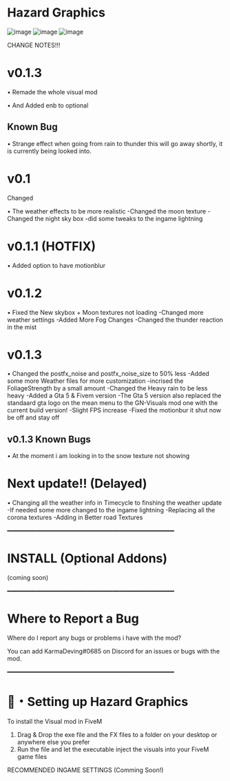 # Hazard Graphics

![image](https://i.imgur.com/Cf1iHr4.jpg)
![image](https://i.imgur.com/haqabxX.png)
![image](https://i.imgur.com/pzeFG5V.png)



CHANGE NOTES!!!

# v0.1.3
• Remade the whole visual mod

• And Added enb to optional

## Known Bug

• Strange effect when going from rain to thunder this will go away shortly, it is currently being looked into. 



# v0.1
Changed

• The weather effects to be more realistic -Changed the moon texture -Changed the night sky box -did some tweaks to the ingame lightning



# v0.1.1 (HOTFIX)
• Added option to have motionblur



# v0.1.2
• Fixed the New skybox + Moon textures not loading -Changed more weather settings -Added More Fog Changes -Changed the thunder reaction in the mist



# v0.1.3
• Changed the postfx_noise and postfx_noise_size to 50% less -Added some more Weather files for more customization -incrised the FoliageStrength by a small amount -Changed the Heavy rain to be less heavy -Added a Gta 5 & Fivem version -The Gta 5 version also replaced the standaard gta logo on the mean menu to the GN-Visuals mod one with the current build version! -Slight FPS increase -Fixed the motionbur it shut now be off and stay off

## v0.1.3 Known Bugs
• At the moment i am looking in to the snow texture not showing



# Next update!! (Delayed)

• Changing all the weather info in Timecycle to finshing the weather update -If needed some more changed to the ingame lightning -Replacing all the corona textures -Adding in Better road Textures

━━━━━━━━━━━━━━━━━━━━━━━━━━━━━━━━━━━━━━━━━━━━━━


# INSTALL (Optional Addons)
(coming soon)

━━━━━━━━━━━━━━━━━━━━━━━━━━━━━━━━━━━━━━━━━━━━━━

# Where to Report a Bug
Where do I report any bugs or problems i have with the mod?

You can add KarmaDeving#0685 on Discord for an issues or bugs with the mod.

━━━━━━━━━━━━━━━━━━━━━━━━━━━━━━━━━━━━━━━━━━━━━━ 


# 📁・Setting up Hazard Graphics
To install the Visual mod in FiveM

1. Drag & Drop the exe file and the FX files to a folder on your desktop or anywhere else you prefer
2. Run the file and let the executable inject the visuals into your FiveM game files



RECOMMENDED INGAME SETTINGS (Comming Soon!)
